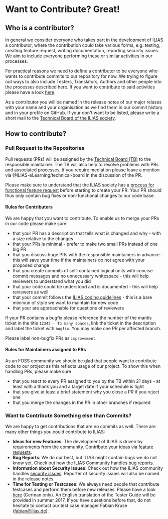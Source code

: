 # Want to Contribute? Great!

## Who is a contributor?

In general we consider everyone who takes part in the development of ILIAS a
contributor, where the contribution could take various forms, e.g. testing,
creating feature request, writing documentation, reporting security issues.
We aim to include everyone performing these or similar activities in our processes.

For practical reasons we need to define a contributor to be everyone who
wants to contribute commits to our repository for now. We trying to figure
out ways to also include Testers, Translators, Authors and other people
into the processes described here. If you want to contribute to said
activities please have a look [here](i_want_to_contribute_something_else_than_commits).

As a contributor you will be named in the release notes of our major relases
with your name and your organisation as we find them in our commit history
and in your profile on GitHub. If your don't want to be listed, please write
a short mail to the [Technical Board of the ILIAS society](mailto:tb@lists.ilias.de).

## How to contribute?

### Pull Request to the Repositories

Pull requests (PRs) will be assigned by the [Technical Board
(TB)](http://www.ilias.de/docu/goto.php?target=grp_5089&client_id=docu)
to the responsible maintainer. The TB will also help to resolve problems with
PRs and associated processes, if you require mediation please leave a mention via 
@ILIAS-eLearning/technical-board in the discussion of the PR.

Please make sure to understand that the ILIAS society has a [process for functional
feature request](http://www.ilias.de/docu/goto.php?target=wiki_1357_How_to_suggest_a_new_feature)
before starting to create your PR. Your PR should thus only contain bug fixes or
non-functional changes to our code base.

#### Rules for Contributors

We are happy that you want to contribute. To enable us to merge your PRs in our code
please make sure:

* that your PR has a description that tells what is changed and why - with a size
  relative to the changes
* that your PRs is minimal - prefer to make two small PRs instead of one big PR
* that you discuss huge PRs with the responsible maintainers in advance - this will
  save your time if the maintainers do not agree with your proposed change
* that you create commits of self-contained logical units with concise commit
  messages and no unnecessary whitespace - this will help reviewers to understand
  what you did
* that your code could be understood and is documented - this will help reviewers
  as well
* that your commit follows the [ILIAS coding guidelines](http://www.ilias.de/docu/goto_docu_pg_202_42.html) -
  this is a bare minimun of style we want to maintain for new code
* that your are approachable for questions of reviewers

If your PR contains a bugfix please reference the number of the mantis ticket
in the title `12345 - To many spaces`, link the ticket in the description and
label the ticket with `bugfix`. You may make one PR per affected branch.

Please label non-bugfix PRs as `improvement`.

#### Rules for Maintainers assigned to PRs

As an FOSS community we should be glad that people want to contribute code to our
project as this reflects usage of our project. To show this when handling PRs, please
make sure

* that you react to every PR assigned to you by the TB within 21 days - at least
  with a thank you and a target date if your schedule is tight
* that you give at least a brief statement why you close a PR if you reject one
* that you merge the changes in the PR in other branches if required

### Want to Contribute Something else than Commits?

We are happy to get contributions that are no commits as well. There are many
other things you could contribute to ILIAS:

* **Ideas for new Features**: The development of ILIAS is driven by requirements
  from the community. Contribute your ideas via [feature requests](http://www.ilias.de/docu/goto.php?target=wiki_5307&client_id=docu#ilPageTocA119).
* **Bug Reports**: We do our best, but ILIAS might contain bugs we do not know
  yet. Check out how the ILIAS Community handles [bug reports](http://www.ilias.de/docu/goto.php?target=wiki_5307&client_id=docu#ilPageTocA115).
* **Information about Security Issues**: Check out how the ILIAS community handles
  [security issues](http://www.ilias.de/docu/goto.php?target=wiki_5307&client_id=docu#ilPageTocA112). Reporter of security issues will also be named in the release notes.
* **Time for Testing or Testcases**: We always need people that contribute testcases
  and perform them before new releases. Please have a look [here](http://www.ilias.de/docu/goto_docu_pg_64423_4793.html) (German only).
  An English translation of the Tester Guide will be provided in summer 2017. If you have questions before that, do not hesitate to contact our test case manager Fabian Kruse (fabian@ilias.de).
